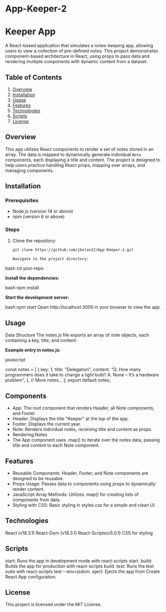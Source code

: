 # App-Keeper-2

# Keeper App

A React-based application that simulates a notes-keeping app, allowing users to view a collection of pre-defined notes. This project demonstrates component-based architecture in React, using props to pass data and rendering multiple components with dynamic content from a dataset.

## Table of Contents

1. [Overview](#overview)
2. [Installation](#installation)
3. [Usage](#usage)
4. [Features](#features)
5. [Technologies](#technologies)
6. [Scripts](#scripts)
7. [License](#license)

## Overview

This app utilizes React components to render a set of notes stored in an array. The data is mapped to dynamically generate individual `Note` components, each displaying a title and content. The project is designed to help users practice handling React props, mapping over arrays, and managing components.

## Installation

### Prerequisites

- Node.js (version 14 or above)
- npm (version 6 or above)

### Steps

1. Clone the repository:

   ```bash
   git clone https://github.com/jbolan12/App-Keeper-2.git

   Navigate to the project directory:

bash
cd your-repo

**Install the dependencies:**

bash
npm install

**Start the development server:**

bash
npm start
Open http://localhost:3000 in your browser to view the app.

## Usage
Data Structure
The notes.js file exports an array of note objects, each containing a key, title, and content.

**Example entry in notes.js:**

javascript

const notes = [
  {
    key: 1,
    title: "Delegation",
    content: "Q. How many programmers does it take to change a light bulb? A. None – It’s a hardware problem",
  },
  // More notes...
];
export default notes;

## Components
- App: The root component that renders Header, all Note components, and Footer.
- Header: Displays the title "Keeper" at the top of the app.
- Footer: Displays the current year.
- Note: Renders individual notes, receiving title and content as props.
- Rendering Notes
- The App component uses .map() to iterate over the notes data, passing title and content to each Note component.

## Features
- Reusable Components: Header, Footer, and Note components are designed to be reusable.
- Props Usage: Passes data to components using props to dynamically render content.
- JavaScript Array Methods: Utilizes .map() for creating lists of components from data.
- Styling with CSS: Basic styling in styles.css for a simple and clean UI.

## Technologies
React (v18.3.1)
React-Dom (v18.3.1)
React-Scripts(v5.0.1)
CSS for styling



## Scripts
start: Runs the app in development mode with react-scripts start.
build: Builds the app for production with react-scripts build.
test: Runs the test suite with react-scripts test --env=jsdom.
eject: Ejects the app from Create React App configuration.


## License
This project is licensed under the MIT License.


